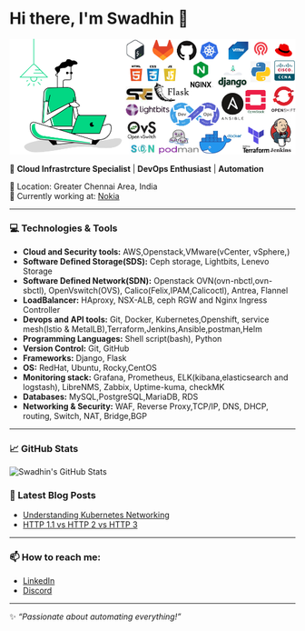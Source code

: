 # Hi there, I'm Swadhin 👋

![](https://github.com/swadhin4431/swadhin4431/blob/main/%40Swadhin%20pattnaik%20Email%20swadhin.png)

🚀 **Cloud Infrastrcture Specialist** | **DevOps Enthusiast** | **Automation**

📍 Location: Greater Chennai Area, India  
💼 Currently working at: [Nokia](https://www.nokia.com)

---

### 💻 Technologies & Tools
- **Cloud and Security tools:** AWS,Openstack,VMware(vCenter, vSphere,)
- **Software Defined Storage(SDS):** Ceph storage, Lightbits, Lenevo Storage
- **Software Defined Network(SDN):** Openstack OVN(ovn-nbctl,ovn-sbctl), OpenVswitch(OVS), Calico(Felix,IPAM,Calicoctl), Antrea, Flannel
- **LoadBalancer:** HAproxy, NSX-ALB, ceph RGW and Nginx Ingress Controller
- **Devops and API tools:** Git, Docker, Kubernetes,Openshift, service mesh(Istio & MetalLB),Terraform,Jenkins,Ansible,postman,Helm
- **Programming Languages:** Shell script(bash), Python
- **Version Control:** Git, GitHub
- **Frameworks:** Django, Flask
- **OS:** RedHat, Ubuntu, Rocky,CentOS
- **Monitoring stack:** Grafana, Prometheus, ELK(kibana,elasticsearch and logstash), LibreNMS, Zabbix, Uptime-kuma, checkMK
- **Databases:** MySQL,PostgreSQL,MariaDB, RDS
- **Networking & Security:** WAF, Reverse Proxy,TCP/IP, DNS, DHCP, routing, Switch, NAT, Bridge,BGP


---

### 📈 GitHub Stats
![Swadhin's GitHub Stats](https://github-readme-stats.vercel.app/api?username=swadhin&show_icons=true&theme=radical)

### 📝 Latest Blog Posts
- [Understanding Kubernetes Networking](https://www.linkedin.com/pulse/kubernetes-networking-beginners-guide-swadhin-pattnaik-rg3tc/)
- [HTTP 1.1 vs HTTP 2 vs HTTP 3](https://www.linkedin.com/pulse/http-10-vs-11-20-30-swadhin-pattnaik/)


---

### 📫 How to reach me:
- [LinkedIn](https://www.linkedin.com/in/swadhin-pattnaik/)
- [Discord](https://discord.com/swadhin)

---

✨ *“Passionate about automating everything!”*
